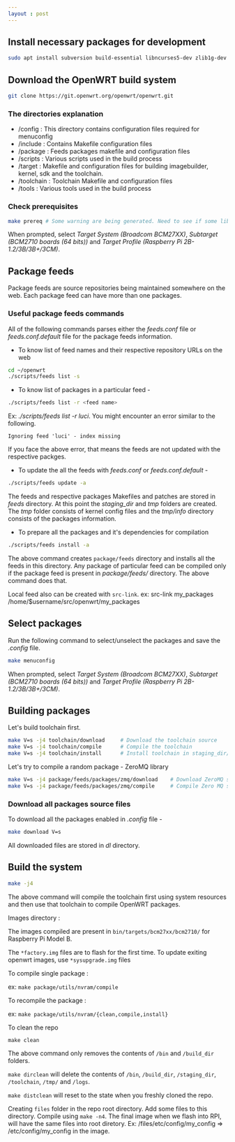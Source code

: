 ```yaml
---
layout : post
---
```

## Install necessary packages for development
```bash
sudo apt install subversion build-essential libncurses5-dev zlib1g-dev gawk git ccache gettext libssl-dev xsltproc zip
```
## Download the OpenWRT build system
```bash
git clone https://git.openwrt.org/openwrt/openwrt.git
```

### The directories explanation
 - /config : This directory contains configuration files required for menuconfig
 - /include : Contains Makefile configuration files
 - /package : Feeds packages makefile and configuration files
 - /scripts : Various scripts used in the build process
 - /target : Makefile and configuration files for building imagebuilder, kernel, sdk and the toolchain.
 - /toolchain : Toolchain Makefile and configuration files
 - /tools : Various tools used in the build process

### Check prerequisites
```bash
make prereq # Some warning are being generated. Need to see if some libraries need to be installed.
```

When prompted, select *Target System (Broadcom BCM27XX)*, *Subtarget (BCM2710 boards (64 bits))* and *Target Profile (Raspberry Pi 2B-1.2/3B/3B+/3CM)*.

## Package feeds

Package feeds are source repositories being maintained somewhere on the web. Each package feed can have more than one packages.

### Useful package feeds commands
All of the following commands parses either the *feeds.conf* file or *feeds.conf.default* file for the package feeds information.

 - To know list of feed names and their respective repository URLs on the web
```bash
cd ~/openwrt
./scripts/feeds list -s
```
 - To know list of packages in a particular feed -
```bash
./scripts/feeds list -r <feed name>
```
Ex: *./scripts/feeds list -r luci*. You might encounter an error similar to the following.
```
Ignoring feed 'luci' - index missing
```
If you face the above error, that means the feeds are not updated with the respective packges.

 - To update the all the feeds with *feeds.conf* or *feeds.conf.default* -
```bash
./scripts/feeds update -a
```
The feeds and respective packages Makefiles and patches are stored in *feeds* directory. At this point the *staging_dir* and *tmp* folders are created. The *tmp* folder consists of kernel config files and the *tmp/info* directory consists of the packages information.

 - To prepare all the packages and it's dependencies for compilation
```bash
./scripts/feeds install -a
```
The above command creates `package/feeds` directory and installs all the feeds in this directory. Any package of particular feed can be compiled only if the package feed is present in *package/feeds/* directory. The above command does that.

Local feed also can be created with `src-link`. ex: src-link my_packages /home/$username/src/openwrt/my_packages
## Select packages
Run the following command to select/unselect the packages and save the *.config* file.
```bash
make menuconfig
```
When prompted, select *Target System (Broadcom BCM27XX)*, *Subtarget (BCM2710 boards (64 bits))* and *Target Profile (Raspberry Pi 2B-1.2/3B/3B+/3CM)*.

## Building packages
Let's build toolchain first.
```bash
make V=s -j4 toolchain/download		# Download the toolchain source
make V=s -j4 toolchain/compile		# Compile the toolchain
make V=s -j4 toolchain/install		# Install toolchain in staging_dir/
```
Let's try to compile a random package - ZeroMQ library
```bash
make V=s -j4 package/feeds/packages/zmq/download	# Download ZeroMQ source
make V=s -j4 package/feeds/packages/zmq/compile		# Compile Zero MQ source
```
### Download all packages source files
To download all the packages enabled in *.config* file -
```bash
make download V=s
```
All downloaded files are stored in *dl* directory.

## Build the system
```bash
make -j4
```
The above command will compile the toolchain first using system resources and then use that toolchain to compile OpenWRT packages.

Images directory :

The images compiled are present in `bin/targets/bcm27xx/bcm2710/` for Raspberry Pi Model B.

The `*factory.img` files are to flash for the first time. To update exiting openwrt images, use `*sysupgrade.img` files


To compile single package :

ex: `make package/utils/nvram/compile`


To recompile the package :

ex: `make package/utils/nvram/{clean,compile,install}`


To clean the repo
```
make clean
```
The above command only removes the contents of `/bin` and `/build_dir` folders.


`make dirclean` will delete the contents of `/bin`, `/build_dir`, `/staging_dir`, `/toolchain`, `/tmp/` and `/logs`.

`make distclean` will reset to the state when you freshly cloned the repo.


Creating `files` folder in the repo root directory. Add some files to this directory. Compile using `make -n4`. The final image when we flash into RPI, will have the same files into root diretory. Ex: <repo>/files/etc/config/my_config => /etc/config/my_config in the image.
